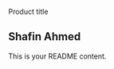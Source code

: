 <!DOCTYPE html>
<html>
<head>
    <link rel="stylesheet" type="text/css" href="style.css">
</head>
<body>
    <p class="text-title">Product title </p>
    <h2 align="left" class="big-text">Shafin Ahmed</h2>
    <p>This is your README content.</p>
</body>
</html>

